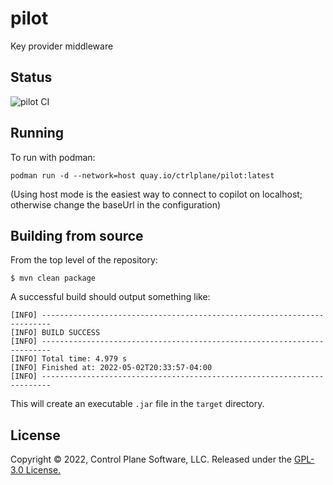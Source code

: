 # pilot
Key provider middleware
## Status
![pilot CI](https://github.com/ctrlplane/pilot/actions/workflows/pilot-build.yaml/badge.svg)

## Running 
To run with podman: 

```podman run -d --network=host quay.io/ctrlplane/pilot:latest```

(Using host mode is the easiest way to connect to copilot on localhost; otherwise change the baseUrl in the configuration)

## Building from source

From the top level of the repository:

```$ mvn clean package```

A successful build should output something like:

```
[INFO] ------------------------------------------------------------------------
[INFO] BUILD SUCCESS
[INFO] ------------------------------------------------------------------------
[INFO] Total time: 4.979 s
[INFO] Finished at: 2022-05-02T20:33:57-04:00
[INFO] ------------------------------------------------------------------------
```

This will create an executable `.jar` file in the `target` directory.

## License
Copyright © 2022, Control Plane Software, LLC. Released under the [GPL-3.0 License.](https://github.com/ctrlplane/pilot/blob/main/LICENSE)
